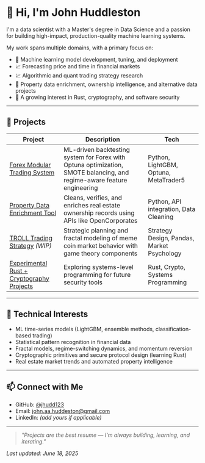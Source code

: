 # 👋 Hi, I'm John Huddleston

I'm a data scientist with a Master's degree in Data Science and a passion for building high-impact, production-quality machine learning systems.

My work spans multiple domains, with a primary focus on:

- 🧠 Machine learning model development, tuning, and deployment  
- 📈 Forecasting price and time in financial markets  
- 💹 Algorithmic and quant trading strategy research  
- 🏡 Property data enrichment, ownership intelligence, and alternative data projects  
- 🔐 A growing interest in Rust, cryptography, and software security  

---

## 🚀 Projects

| Project | Description | Tech |
|--------|-------------|------|
| [Forex Modular Trading System](https://github.com/jhudd123/forex_modular_project) | ML-driven backtesting system for Forex with Optuna optimization, SMOTE balancing, and regime-aware feature engineering | Python, LightGBM, Optuna, MetaTrader5 |
| [Property Data Enrichment Tool](https://github.com/jhudd123/property_data_enrichment_tool) | Cleans, verifies, and enriches real estate ownership records using APIs like OpenCorporates | Python, API integration, Data Cleaning |
| [TROLL Trading Strategy](https://github.com/jhudd123/troll_trading_strategy) *(WIP)* | Strategic planning and fractal modeling of meme coin market behavior with game theory components | Strategy Design, Pandas, Market Psychology |
| [Experimental Rust + Cryptography Projects](https://github.com/jhudd123?tab=repositories&q=rust) | Exploring systems-level programming for future security tools | Rust, Crypto, Systems Programming |

---

## 🔬 Technical Interests

- ML time-series models (LightGBM, ensemble methods, classification-based trading)  
- Statistical pattern recognition in financial data  
- Fractal models, regime-switching dynamics, and momentum reversion  
- Cryptographic primitives and secure protocol design (learning Rust)  
- Real estate market trends and automated property intelligence  

---

## 📫 Connect with Me

- GitHub: [@jhudd123](https://github.com/jhudd123)  
- Email: john.aa.huddeston@gmail.com  
- LinkedIn: *(add yours if applicable)*

---

> *"Projects are the best resume — I'm always building, learning, and iterating."*

_Last updated: June 18, 2025_

